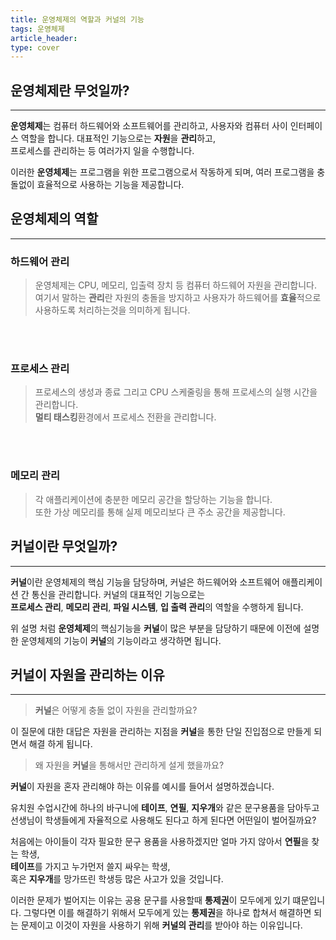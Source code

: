 ```yaml
---
title: 운영체제의 역할과 커널의 기능
tags: 운영체제
article_header:
type: cover
---
```


## 운영체제란 무엇일까?

---

**운영체제**는 컴퓨터 하드웨어와 소프트웨어를 관리하고, 사용자와 컴퓨터 사이 인터페이스 역할을 합니다. 대표적인 기능으로는 **자원**을 **관리**하고,
</br> 프로세스를 관리하는 등 여러가지 일을 수행합니다.

이러한 **운영체제**는 프로그램을 위한 프로그램으로서 작동하게 되며, 여러 프로그램을 충돌없이 효율적으로 사용하는 기능을 제공합니다.


## 운영체제의 역할

---

### 하드웨어 관리

> 운영체제는 CPU, 메모리, 입출력 장치 등 컴퓨터 하드웨어 자원을 관리합니다.
> </br> 여기서 말하는 **관리**란 자원의 충돌을 방지하고 사용자가 하드웨어를 **효율**적으로
> 사용하도록 처리하는것을 의미하게 됩니다.

<br>
<br>

### 프로세스 관리

> 프로세스의 생성과 종료 그리고 CPU 스케줄링을 통해 프로세스의 실행 시간을 관리합니다.
> </br> **멀티 태스킹**환경에서 프로세스 전환을 관리합니다.

<br>
<br>

### 메모리 관리

> 각 애플리케이션에 충분한 메모리 공간을 할당하는 기능을 합니다.
> </br> 또한 가상 메모리를 통해 실제 메모리보다 큰 주소 공간을 제공합니다.

## 커널이란 무엇일까?

---

**커널**이란 운영체제의 핵심 기능을 담당하며, 커널은 하드웨어와 소프트웨어 애플리케이션 간 통신을 관리합니다. 커널의 대표적인 기능으로는
</br> **프로세스 관리**, **메모리 관리**, **파일 시스템**, **입 출력 관리**의 역할을 수행하게 됩니다.

위 설명 처럼 **운영체제**의 핵심기능을 **커널**이 많은 부분을 담당하기 때문에 이전에 설명한 운영체제의 기능이 **커널**의 기능이라고 생각하면 됩니다.


## 커널이 자원을 관리하는 이유

---

> **커널**은 어떻게 충돌 없이 자원을 관리할까요?

이 질문에 대한 대답은 자원을 관리하는 지점을 **커널**을 통한 단일 진입점으로 만들게 되면서 해결 하게 됩니다.
<br>

> 왜 자원을 **커널**을 통해서만 관리하게 설게 했을까요?

**커널**이 자원을 혼자 관리해야 하는 이유를 예시를 들어서 설명하겠습니다.

유치원 수업시간에 하나의 바구니에 **테이프**, **연필**, **지우개**와 같은 문구용품을 담아두고 선생님이 학생들에게 자율적으로 사용해도 된다고 하게 된다면 어떤일이 벌어질까요?

처음에는 아이들이 각자 필요한 문구 용품을 사용하겠지만 얼마 가지 않아서 **연필**을 찾는 학생,
</br> **테이프**를 가지고 누가먼저 쓸지 싸우는 학생,
</br> 혹은 **지우개**를 망가뜨린 학생등 많은 사고가 있을 것입니다.

이러한 문제가 벌어지는 이유는 공용 문구를 사용할때 **통제권**이 모두에게 있기 떄문입니다. 그렇다면 이를 해결하기 위해서
모두에게 있는 **통제권**을 하나로 합쳐서 해결하면 되는 문제이고 이것이 자원을 사용하기 위해 **커널의 관리**를 받아야 하는 이유입니다.

